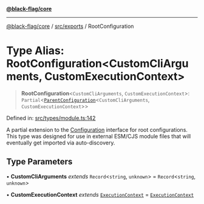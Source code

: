 [**@black-flag/core**](../../../README.md)

***

[@black-flag/core](../../../README.md) / [src/exports](../README.md) / RootConfiguration

# Type Alias: RootConfiguration\<CustomCliArguments, CustomExecutionContext\>

> **RootConfiguration**\<`CustomCliArguments`, `CustomExecutionContext`\>: `Partial`\<[`ParentConfiguration`](ParentConfiguration.md)\<`CustomCliArguments`, `CustomExecutionContext`\>\>

Defined in: [src/types/module.ts:142](https://github.com/Xunnamius/black-flag/blob/a0f00d5a2809e5f4f75ecb90bce738d38590143c/src/types/module.ts#L142)

A partial extension to the [Configuration](Configuration.md) interface for root
configurations. This type was designed for use in external ESM/CJS module
files that will eventually get imported via auto-discovery.

## Type Parameters

• **CustomCliArguments** *extends* `Record`\<`string`, `unknown`\> = `Record`\<`string`, `unknown`\>

• **CustomExecutionContext** *extends* [`ExecutionContext`](../util/type-aliases/ExecutionContext.md) = [`ExecutionContext`](../util/type-aliases/ExecutionContext.md)
